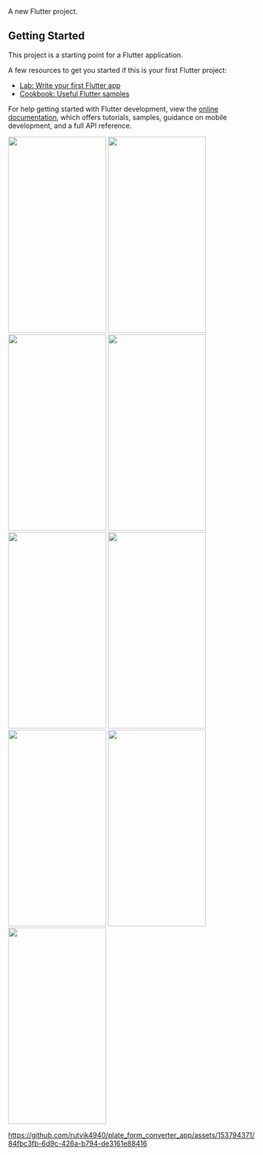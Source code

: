 
A new Flutter project.

## Getting Started

This project is a starting point for a Flutter application.

A few resources to get you started if this is your first Flutter project:

- [Lab: Write your first Flutter app](https://docs.flutter.dev/get-started/codelab)
- [Cookbook: Useful Flutter samples](https://docs.flutter.dev/cookbook)

For help getting started with Flutter development, view the
[online documentation](https://docs.flutter.dev/), which offers tutorials,
samples, guidance on mobile development, and a full API reference.
<p>
  <img src="https://github.com/rutvik4940/plate_form_converter_app/assets/153794371/a551076f-d98b-4c5d-8810-935808d71355" height="400px" width ="200px"/>
  <img src="https://github.com/rutvik4940/plate_form_converter_app/assets/153794371/1e8d8095-b00f-4c2d-a461-eb97dedba7e4"
  height="400px" width ="200px"/>
  <img src="https://github.com/rutvik4940/plate_form_converter_app/assets/153794371/05375c96-c946-440c-8a9a-125f34629d05"
  height="400px" width ="200px"/>
  <img src="https://github.com/rutvik4940/plate_form_converter_app/assets/153794371/eed2bf94-6e83-4559-9e99-6c6ee9c6b68f"
  height="400px" width ="200px"/>
  <img src="https://github.com/rutvik4940/plate_form_converter_app/assets/153794371/5675077f-28a4-4450-8cbb-c8e572f545af"
  height="400px" width ="200px"/>
  <img src="https://github.com/rutvik4940/plate_form_converter_app/assets/153794371/3e41a023-ff75-44a3-ad58-65d1f2ad9d18"
  height="400px" width ="200px"/>
  <img src="https://github.com/rutvik4940/plate_form_converter_app/assets/153794371/b4279876-d83a-4d36-8ccb-0c72827dc066"
  height="400px" width ="200px"/>
   <img src="https://github.com/rutvik4940/plate_form_converter_app/assets/153794371/bd50ceee-1e35-41a0-a01f-ff0e66274032"
  height="400px" width ="200px"/>
  <img src="https://github.com/rutvik4940/plate_form_converter_app/assets/153794371/1039e95e-bccb-4e56-8e19-36ccfa80c7d6"
  height="400px" width ="200px"/>


https://github.com/rutvik4940/plate_form_converter_app/assets/153794371/84fbc3fb-6d9c-426a-b794-de3161e88416


  
</p>
